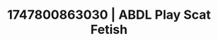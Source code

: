 ---
categories:
- Self-pleasure
- Virtual lover intimacy
- Subtle dominance
- Candlelit scenes
- Butt plug play
image: /assets/images/1747800863030.jpg
layout: post
seo:
  description: Featured content with sensual ABDL Play, Scat Fetish. HD images available.
  keywords: ABDL Play, Scat Fetish
  og_image: /assets/images/1747800863030.jpg
  schema_type: VisualArtwork
tags:
- ABDL Play
- '#1747800863030'
- Scat Fetish
title: 1747800863030 | ABDL Play Scat Fetish
---